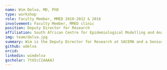 ```yaml
---
name: Wim Delva, MD, PhD
type: workshop
role: Faculty Member, MMED 2010-2012 & 2016
involvement: Faculty Member, MMED clinic
position: Deputy Director for Research
affiliation: South African Centre for Epidemiological Modelling and Analysis<br>Stellenbosch University, Stellenbosch, Western Cape, South Africa
img: team/delva.jpg
summary: Wim is the Deputy Director for Research at SACEMA and a Senior Lecturer of Mathematics at Stellenbosch University. He was on the faculty of the inaugural MMED clinic in 2010 and has been on the Workshop Faculty since the ICI3D Program started in 2012.
github: wdelva
orcid:
linkedin: wimdelva
gscholar: 7tUIcCIAAAAJ
---
```

